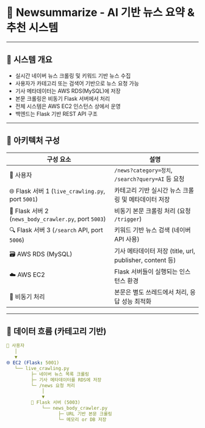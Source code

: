 # 📰 Newsummarize - AI 기반 뉴스 요약 & 추천 시스템

---

## 🔷 시스템 개요

- 실시간 네이버 뉴스 크롤링 및 키워드 기반 뉴스 수집
- 사용자가 카테고리 또는 검색어 기반으로 뉴스 요청 가능
- 기사 메타데이터는 AWS RDS(MySQL)에 저장
- 본문 크롤링은 비동기 Flask 서버에서 처리
- 전체 시스템은 AWS EC2 인스턴스 상에서 운영
- 백엔드는 Flask 기반 REST API 구조

---

## 🔷 아키텍처 구성

| 구성 요소 | 설명 |
|-----------|------|
| 🧍 사용자 | `/news?category=정치`, `/search?query=AI` 등 요청 |
| 🌐 Flask 서버 1 (`live_crawling.py`, port `5001`) | 카테고리 기반 실시간 뉴스 크롤링 및 메타데이터 저장 |
| 🧠 Flask 서버 2 (`news_body_crawler.py`, port `5003`) | 비동기 본문 크롤링 처리 (요청 `/trigger`) |
| 🔍 Flask 서버 3 (`/search` API, port `5006`) | 키워드 기반 뉴스 검색 (네이버 API 사용) |
| 🗃️ AWS RDS (MySQL) | 기사 메타데이터 저장 (title, url, publisher, content 등) |
| ☁️ AWS EC2 | Flask 서버들이 실행되는 인스턴스 환경 |
| 🔄 비동기 처리 | 본문은 별도 쓰레드에서 처리, 응답 성능 최적화 |

---

## 🔷 데이터 흐름 (카테고리 기반)

```yaml
📱 사용자
   │
   ▼
🌐 EC2 (Flask: 5001)
   └── live_crawling.py
         ├─ 네이버 뉴스 목록 크롤링
         ├─ 기사 메타데이터를 RDS에 저장
         └─ /news 요청 처리
             │
             ▼
         🧠 Flask 서버 (5003)
             └── news_body_crawler.py
                   ├─ URL 기반 본문 크롤링
                   └─ 메모리 or DB 저장
